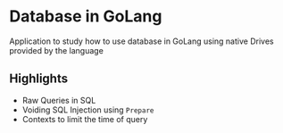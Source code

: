 # Database in GoLang

Application to study how to use database in GoLang using native Drives provided by the language

## Highlights

- Raw Queries in SQL
- Voiding SQL Injection using `Prepare`
- Contexts to limit the time of query
